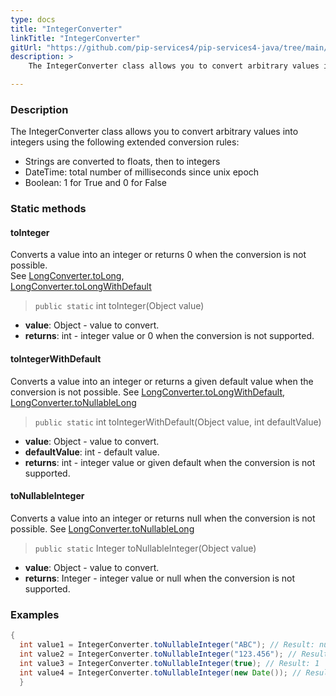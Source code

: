 ```yaml
---
type: docs
title: "IntegerConverter"
linkTitle: "IntegerConverter"
gitUrl: "https://github.com/pip-services4/pip-services4-java/tree/main/pip-services4-commons-java"
description: > 
    The IntegerConverter class allows you to convert arbitrary values into integers using extended conversion rules.

---
```


### Description
    
The IntegerConverter class allows you to convert arbitrary values into integers using the following extended conversion rules:

- Strings are converted to floats, then to integers
- DateTime: total number of milliseconds since unix epoch  
- Boolean: 1 for True and 0 for False

### Static methods

#### toInteger
Converts a value into an integer or returns 0 when the conversion is not possible.  
See [LongConverter.toLong](../long_converter/#tolong),  
[LongConverter.toLongWithDefault](../long_converter/#tolongwithdefault)

> `public static` int toInteger(Object value)

- **value**: Object - value to convert.
- **returns**: int - integer value or 0 when the conversion is not supported.

#### toIntegerWithDefault
Converts a value into an integer or returns a given default value when the conversion is not possible.
See [LongConverter.toLongWithDefault](../long_converter/#tolongwithdefault),  
[LongConverter.toNullableLong](../long_converter/#tonullablelong)

> `public static` int toIntegerWithDefault(Object value, int defaultValue)

- **value**: Object - value to convert.
- **defaultValue**: int - default value.
- **returns**: int - integer value or given default when the conversion is not supported. 

#### toNullableInteger
Converts a value into an integer or returns null when the conversion is not possible.
See [LongConverter.toNullableLong](../long_converter/#tonullablelong)

> `public static` Integer toNullableInteger(Object value)

- **value**: Object - value to convert.
- **returns**: Integer - integer value or null when the conversion is not supported.

### Examples

```java
{
  int value1 = IntegerConverter.toNullableInteger("ABC"); // Result: null
  int value2 = IntegerConverter.toNullableInteger("123.456"); // Result: 123.456
  int value3 = IntegerConverter.toNullableInteger(true); // Result: 1
  int value4 = IntegerConverter.toNullableInteger(new Date()); // Result: current milliseconds
  }

```
